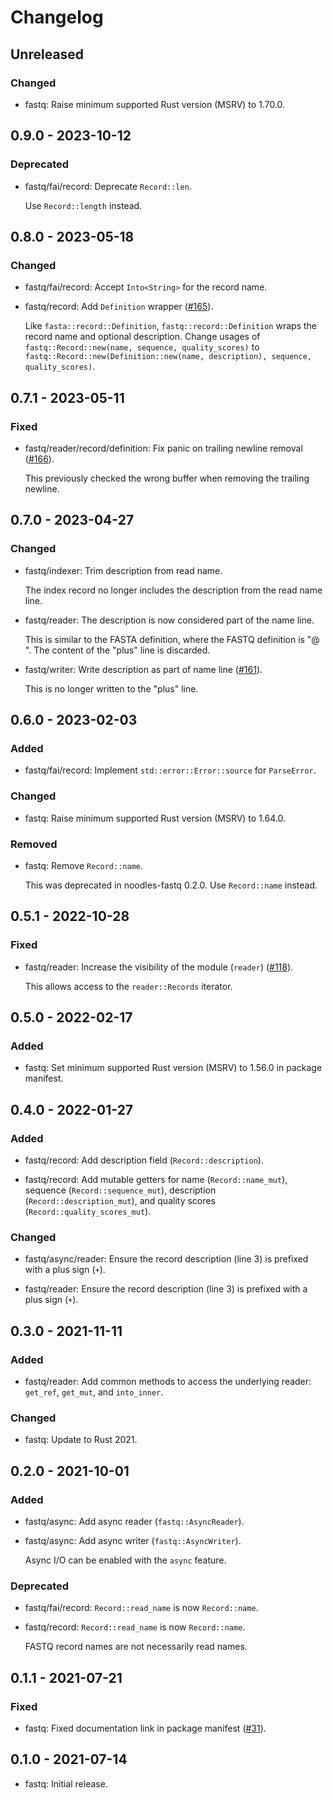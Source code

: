 # Changelog

## Unreleased

### Changed

  * fastq: Raise minimum supported Rust version (MSRV) to 1.70.0.

## 0.9.0 - 2023-10-12

### Deprecated

  * fastq/fai/record: Deprecate `Record::len`.

    Use `Record::length` instead.

## 0.8.0 - 2023-05-18

### Changed

  * fastq/fai/record: Accept `Into<String>` for the record name.

  * fastq/record: Add `Definition` wrapper ([#165]).

    Like `fasta::record::Definition`, `fastq::record::Definition` wraps the
    record name and optional description. Change usages of
    `fastq::Record::new(name, sequence, quality_scores)` to
    `fastq::Record::new(Definition::new(name, description), sequence,
    quality_scores)`.

[#165]: https://github.com/zaeleus/noodles/issues/165

## 0.7.1 - 2023-05-11

### Fixed

  * fastq/reader/record/definition: Fix panic on trailing newline removal
    ([#166]).

    This previously checked the wrong buffer when removing the trailing
    newline.

[#166]: https://github.com/zaeleus/noodles/issues/166

## 0.7.0 - 2023-04-27

### Changed

  * fastq/indexer: Trim description from read name.

    The index record no longer includes the description from the read name
    line.

  * fastq/reader: The description is now considered part of the name line.

    This is similar to the FASTA definition, where the FASTQ definition is
    "@<name> <description>". The content of the "plus" line is discarded.

  * fastq/writer: Write description as part of name line ([#161]).

    This is no longer written to the "plus" line.

[#161]: https://github.com/zaeleus/noodles/issues/161

## 0.6.0 - 2023-02-03

### Added

  * fastq/fai/record: Implement `std::error::Error::source` for `ParseError`.

### Changed

  * fastq: Raise minimum supported Rust version (MSRV) to 1.64.0.

### Removed

  * fastq: Remove `Record::name`.

    This was deprecated in noodles-fastq 0.2.0. Use `Record::name`
    instead.

## 0.5.1 - 2022-10-28

### Fixed

  * fastq/reader: Increase the visibility of the module (`reader`) ([#118]).

    This allows access to the `reader::Records` iterator.

[#118]: https://github.com/zaeleus/noodles/issues/118

## 0.5.0 - 2022-02-17

### Added

  * fastq: Set minimum supported Rust version (MSRV) to 1.56.0 in package
    manifest.

## 0.4.0 - 2022-01-27

### Added

   * fastq/record: Add description field (`Record::description`).

   * fastq/record: Add mutable getters for name (`Record::name_mut`),
     sequence (`Record::sequence_mut`), description
     (`Record::description_mut`), and quality scores
     (`Record::quality_scores_mut`).

### Changed

  * fastq/async/reader: Ensure the record description (line 3) is prefixed
    with a plus sign (`+`).

  * fastq/reader: Ensure the record description (line 3) is prefixed with a
    plus sign (`+`).

## 0.3.0 - 2021-11-11

### Added

  * fastq/reader: Add common methods to access the underlying reader:
    `get_ref`, `get_mut`, and `into_inner`.

### Changed

  * fastq: Update to Rust 2021.

## 0.2.0 - 2021-10-01

### Added

  * fastq/async: Add async reader (`fastq::AsyncReader`).

  * fastq/async: Add async writer (`fastq::AsyncWriter`).

    Async I/O can be enabled with the `async` feature.

### Deprecated

  * fastq/fai/record: `Record::read_name` is now `Record::name`.

  * fastq/record: `Record::read_name` is now `Record::name`.

    FASTQ record names are not necessarily read names.

## 0.1.1 - 2021-07-21

### Fixed

  * fastq: Fixed documentation link in package manifest ([#31]).

[#31]: https://github.com/zaeleus/noodles/issues/31

## 0.1.0 - 2021-07-14

  * fastq: Initial release.
